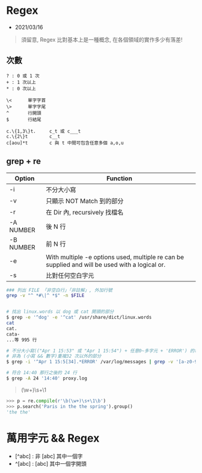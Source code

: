 # Regex

- 2021/03/16

> 須留意, Regex 比對基本上是一種概念, 在各個領域的實作多少有落差!


## 次數

```
? : 0 或 1 次
+ : 1 次以上
* : 0 次以上

\<      單字字首
\>      單字字尾
^       行開頭
$       行結尾

c.\{1,3\}t.     c_t 或 c___t
c.\{2\}t        c__t
c[aou]*t        c 與 t 中間可包含任意多個 a,o,u
```


## grep + re

Option    | Function
--------- | -------------
-i        | 不分大小寫
-v        | 只顯示 NOT Match 到的部分
-r        | 在 Dir 內, recursively 找檔名
-A NUMBER | 後 N 行
-B NUMBER | 前 N 行
-e        | With multiple -e options used, multiple re can be supplied and will be used with a logical or.
-s        | 比對任何空白字元

```sh
### 列出 FILE 「非空白行」「非註解」, 外加行號
grep -v "^ *#\|^ *$" -n $FILE


# 找出 linux.words 以 dog 或 cat 開頭的部分
$ grep -e '^dog' -e '^cat' /usr/share/dict/linux.words
cat
cat.
cata-
...等 995 行

# 不分大小寫(("Apr 1 15:53" 或 "Apr 1 15:54") + 任意0~多字元 + 'ERROR') 的每行 |
# 非為 (小寫 && 數字)重複32 次以外的部分
$ grep -i '^Apr 1 15:5[34].*ERROR' /var/log/messages | grep -v '[a-z0-9]\{32\}'

# 符合 14:40 那行之後的 24 行
$ grep -A 24 '14:40' proxy.log
```

> (\w+)\s+\1

```python
>>> p = re.compile(r'\b(\w+)\s+\1\b')
>>> p.search('Paris in the the spring').group()
'the the'
```


# 萬用字元 && Regex

* [^abc] : 非 [abc] 其中一個字
* ^[abc] : [abc] 其中一個字開頭